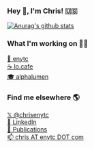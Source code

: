 ### Hey 👋, I'm Chris! :us:

[![Anurag's github stats](https://github-readme-stats.vercel.app/api?username=chrisenytc&count_private=true&theme=dark)](https://github.com/chrisenytc)

### What I'm working on 👨‍💻

[:crown: enytc](https://enytc.com) <br>
[:coffee: lo.cafe](https://lo.cafe) <br>
[:mortar_board: alphalumen](https://alphalumen.org.br) <br>

### Find me elsewhere 🌎

[𝕏 @chrisenytc](https://x.com/chrisenytc) <br>
[💼 LinkedIn](https://www.linkedin.com/in/chrisenytc) <br>
[🚀 Publications](https://theinsanechild.substack.com) <br>
[📫 chris AT enytc DOT com](mailto:chris@enytc.com)
